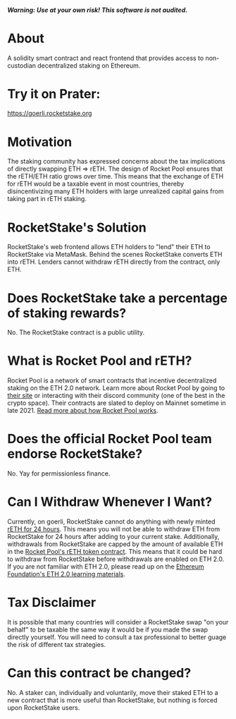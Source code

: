 ##### Warning: Use at your own risk! This software is not audited.

# About

A solidity smart contract and react frontend that provides access to non-custodian decentralized staking on Ethereum.

# Try it on Prater:

https://goerli.rocketstake.org 

# Motivation 

The staking community has expressed concerns about the tax implications of directly swapping ETH => rETH. The design of Rocket Pool ensures that the rETH/ETH ratio grows over time. This means that the exchange of ETH for rETH would be a taxable event in most countries, thereby disincentivizing many ETH holders with large unrealized capital gains from taking part in rETH staking. 

# RocketStake's Solution 

RocketStake's web frontend allows ETH holders to "lend" their ETH to RocketStake via MetaMask. Behind the scenes RocketStake converts ETH into rETH. Lenders cannot withdraw rETH directly from the contract, only ETH.

# Does RocketStake take a percentage of staking rewards?

No. The RocketStake contract is a public utility. 

# What is Rocket Pool and rETH?

Rocket Pool is a network of smart contracts that incentive decentralized staking on the ETH 2.0 network. Learn more about Rocket Pool by going to [their site](https://rocketpool.net) or interacting with their discord community (one of the best in the crypto space). Their contracts are slated to deploy on Mainnet sometime in late 2021. [Read more about how Rocket Pool works](https://docs.rocketpool.net/guides/staking/overview.html#how-rocket-pool-works).

# Does the official Rocket Pool team endorse RocketStake?

No. Yay for permissionless finance.

# Can I Withdraw Whenever I Want?

Currently, on goerli, RocketStake cannot do anything with newly minted [rETH for 24 hours](https://github.com/rocket-pool/rocketpool/blob/3d6df4c87401f303f6acbdd249bdcb182e8827f3/contracts/contract/token/RocketTokenRETH.sol#L157). This means you will not be able to withdraw ETH from RocketStake for 24 hours after adding to your current  stake. Additionally, withdrawals from RocketStake are capped by the amount of available ETH in the [Rocket Pool's rETH token contract](https://github.com/rocket-pool/rocketpool/blob/master/contracts/contract/token/RocketTokenRETH.sol). This means that it could be hard to withdraw from RocketStake before withdrawals are enabled on ETH 2.0. If you are not familiar with ETH 2.0, please read up on the [Ethereum Foundation's ETH 2.0 learning materials](https://ethereum.org/en/eth2/).

# Tax Disclaimer

It is possible that many countries will consider a RocketStake swap "on your behalf" to be taxable the same way it would be if you made the swap directly yourself. You will need to consult a tax professional to better guage the risk of different tax strategies. 

# Can this contract be changed?

No. A staker can, individually and voluntarily, move their staked ETH to a new contract that is more useful than RocketStake, but nothing is forced upon RocketStake users.